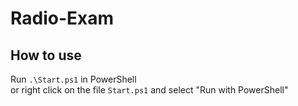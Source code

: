 # Radio-Exam
## How to use
Run `.\Start.ps1` in PowerShell <br>
or right click on the file `Start.ps1` and select "Run with PowerShell"